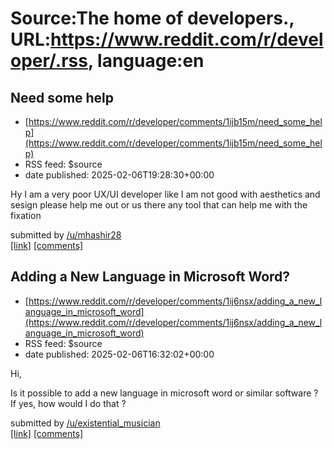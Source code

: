 # Source:The home of developers., URL:https://www.reddit.com/r/developer/.rss, language:en

## Need some help
 - [https://www.reddit.com/r/developer/comments/1ijb15m/need_some_help](https://www.reddit.com/r/developer/comments/1ijb15m/need_some_help)
 - RSS feed: $source
 - date published: 2025-02-06T19:28:30+00:00

<!-- SC_OFF --><div class="md"><p>Hy I am a very poor UX/UI developer like I am not good with aesthetics and sesign please help me out or us there any tool that can help me with the fixation </p> </div><!-- SC_ON --> &#32; submitted by &#32; <a href="https://www.reddit.com/user/mhashir28"> /u/mhashir28 </a> <br/> <span><a href="https://www.reddit.com/r/developer/comments/1ijb15m/need_some_help/">[link]</a></span> &#32; <span><a href="https://www.reddit.com/r/developer/comments/1ijb15m/need_some_help/">[comments]</a></span>

## Adding a New Language in Microsoft Word?
 - [https://www.reddit.com/r/developer/comments/1ij6nsx/adding_a_new_language_in_microsoft_word](https://www.reddit.com/r/developer/comments/1ij6nsx/adding_a_new_language_in_microsoft_word)
 - RSS feed: $source
 - date published: 2025-02-06T16:32:02+00:00

<!-- SC_OFF --><div class="md"><p>Hi,</p> <p>Is it possible to add a new language in microsoft word or similar software ? If yes, how would I do that ? </p> </div><!-- SC_ON --> &#32; submitted by &#32; <a href="https://www.reddit.com/user/existential_musician"> /u/existential_musician </a> <br/> <span><a href="https://www.reddit.com/r/developer/comments/1ij6nsx/adding_a_new_language_in_microsoft_word/">[link]</a></span> &#32; <span><a href="https://www.reddit.com/r/developer/comments/1ij6nsx/adding_a_new_language_in_microsoft_word/">[comments]</a></span>

